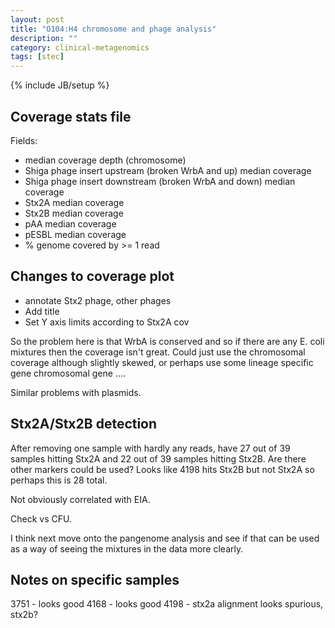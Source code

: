 ```yaml
---
layout: post
title: "O104:H4 chromosome and phage analysis"
description: ""
category: clinical-metagenomics
tags: [stec]
---
```

{% include JB/setup %}

## Coverage stats file

Fields:
*	median coverage depth (chromosome)
*	Shiga phage insert upstream (broken WrbA and up) median coverage
*	Shiga phage insert downstream (broken WrbA and down) median coverage
*	Stx2A median coverage
*	Stx2B median coverage
*	pAA median coverage
*	pESBL median coverage
*	% genome covered by >= 1 read

## Changes to coverage plot

*	annotate Stx2 phage, other phages
*	Add title
*	Set Y axis limits according to Stx2A cov


So the problem here is that WrbA is conserved and so if there are any E. coli mixtures then the coverage isn't great. Could just use the chromosomal coverage although slightly skewed, or perhaps use some lineage specific gene chromosomal gene .... 

Similar problems with plasmids.

## Stx2A/Stx2B detection

After removing one sample with hardly any reads, have 27 out of 39 samples hitting Stx2A and 22 out of 39 samples hitting Stx2B. Are there other markers could be used? Looks like 4198 hits Stx2B but not Stx2A so perhaps this is 28 total.

Not obviously correlated with EIA.

Check vs CFU.

I think next move onto the pangenome analysis and see if that can be used as a way of seeing the mixtures in the data more clearly.

## Notes on specific samples

3751 - looks good
4168 - looks good
4198 - stx2a alignment looks spurious, stx2b?





